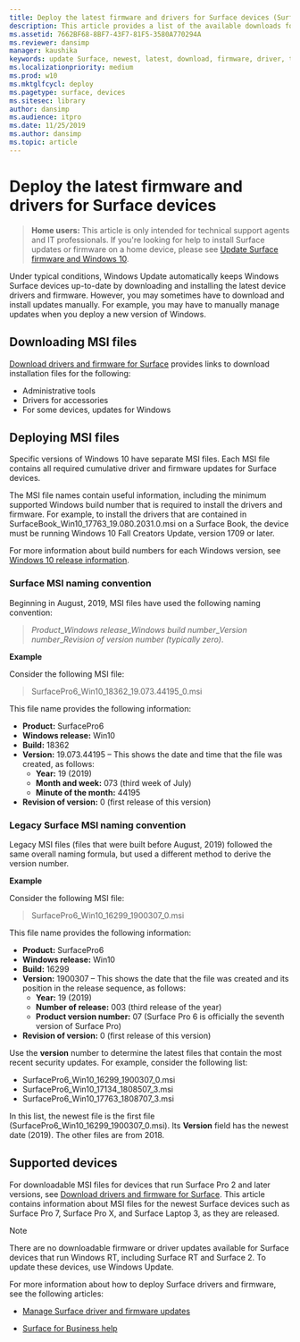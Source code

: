 ```yaml
---
title: Deploy the latest firmware and drivers for Surface devices (Surface)
description: This article provides a list of the available downloads for Surface devices and links to download the drivers and firmware for your device.
ms.assetid: 7662BF68-8BF7-43F7-81F5-3580A770294A
ms.reviewer: dansimp
manager: kaushika
keywords: update Surface, newest, latest, download, firmware, driver, tablet, hardware, device
ms.localizationpriority: medium
ms.prod: w10
ms.mktglfcycl: deploy
ms.pagetype: surface, devices
ms.sitesec: library
author: dansimp
ms.audience: itpro
ms.date: 11/25/2019
ms.author: dansimp
ms.topic: article
---
```


# Deploy the latest firmware and drivers for Surface devices

> **Home users:** This article is only intended for technical support agents and IT professionals. If you're looking for help to install Surface updates or firmware on a home device, please see [Update Surface firmware and Windows 10](https://support.microsoft.com/help/4023505).

Under typical conditions, Windows Update automatically keeps Windows Surface devices up-to-date by downloading and installing the latest device drivers and firmware. However, you may sometimes have to download and install updates manually. For example, you may have to manually manage updates when you deploy a new version of Windows.

## Downloading MSI files

[Download drivers and firmware for Surface](https://support.microsoft.com/help/4023482/surface-download-drivers-and-firmware-for-surface) provides links to download installation files for the following:

- Administrative tools
- Drivers for accessories
- For some devices, updates for Windows

## Deploying MSI files

Specific versions of Windows 10 have separate MSI files. Each MSI file contains all required cumulative driver and firmware updates for Surface devices.

The MSI file names contain useful information, including the minimum supported Windows build number that is required to install the drivers and firmware. For example, to install the drivers that are contained in SurfaceBook_Win10_17763_19.080.2031.0.msi on a Surface Book, the device must be running Windows 10 Fall Creators Update, version 1709 or later.

For more information about build numbers for each Windows version, see [Windows 10 release information](https://docs.microsoft.com/windows/windows-10/release-information).

### Surface MSI naming convention

Beginning in August, 2019, MSI files have used the following naming convention:

> *Product*\_*Windows release*\_*Windows build number*\_*Version number*\_*Revision of version number (typically zero)*.

**Example**

Consider the following MSI file:

> SurfacePro6_Win10_18362_19.073.44195_0.msi

This file name provides the following information:

- **Product:** SurfacePro6
- **Windows release:** Win10
- **Build:** 18362
- **Version:** 19.073.44195 &ndash; This shows the date and time that the file was created, as follows:
  - **Year:** 19 (2019)
  - **Month and week:** 073 (third week of July)
  - **Minute of the month:** 44195
- **Revision of version:** 0 (first release of this version)

### Legacy Surface MSI naming convention

Legacy MSI files (files that were built before August, 2019) followed the same overall naming formula, but used a different method to derive the version number.  

**Example**

Consider the following MSI file:

> SurfacePro6_Win10_16299_1900307_0.msi

This file name provides the following information:

- **Product:** SurfacePro6
- **Windows release:** Win10
- **Build:** 16299
- **Version:** 1900307 &ndash; This shows the date that the file was created and its position in the release sequence, as follows:
  - **Year:** 19 (2019)
  - **Number of release:** 003 (third release of the year)
  - **Product version number:** 07 (Surface Pro 6 is officially the seventh version of Surface Pro)
- **Revision of version:** 0 (first release of this version)

Use the **version** number to determine the latest files that contain the most recent security updates. For example, consider the following list:

- SurfacePro6_Win10_16299_1900307_0.msi
- SurfacePro6_Win10_17134_1808507_3.msi
- SurfacePro6_Win10_17763_1808707_3.msi

In this list, the newest file is the first file (SurfacePro6_Win10_16299_1900307_0.msi). Its **Version** field has the newest date (2019). The other files are from 2018.

## Supported devices

For downloadable MSI files for devices that run Surface Pro 2 and later versions, see [Download drivers and firmware for Surface](https://support.microsoft.com/help/4023482/surface-download-drivers-and-firmware-for-surface). This article contains information about MSI files for the newest Surface devices such as Surface Pro 7, Surface Pro X, and Surface Laptop 3, as they are released.  

> [!NOTE]  
> There are no downloadable firmware or driver updates available for Surface devices that run Windows RT, including Surface RT and Surface 2. To update these devices, use Windows Update.

For more information about how to deploy Surface drivers and firmware, see the following articles:

- [Manage Surface driver and firmware updates](https://docs.microsoft.com/surface/manage-surface-pro-3-firmware-updates)

- [Surface for Business help](https://www.microsoft.com/surface/support/business)
